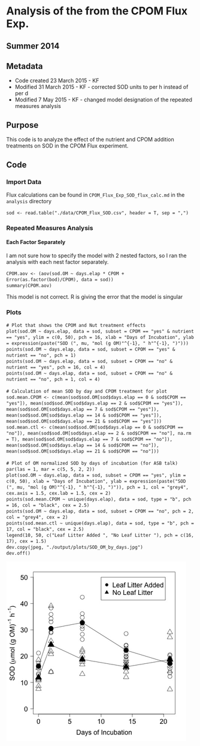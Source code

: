 # Analysis of the  from the CPOM Flux Exp.

## Summer 2014

## Metadata

* Code created 23 March 2015 - KF
* Modified 31 March 2015 - KF - corrected SOD units to per h instead of per d
* Modified 7 May 2015 - KF - changed model designation of the repeated measures analysis

## Purpose

This code is to analyze the effect of the nutrient and CPOM addition treatments on SOD in the CPOM Flux experiment.

## Code
### Import Data

Flux calculations can be found in `CPOM_Flux_Exp_SOD_flux_calc.md` in the `analysis` directory

    sod <- read.table("./data/CPOM_Flux_SOD.csv", header = T, sep = ",")

### Repeated Measures Analysis
#### Each Factor Separately

I am not sure how to specify the model with 2 nested factors, so I ran the analysis with each nest factor separately.


    CPOM.aov <- (aov(sod.OM ~ days.elap * CPOM + Error(as.factor(bod)/CPOM), data = sod))
    summary(CPOM.aov)

This model is not correct. R is giving the error that the model is singular

### Plots

    # Plot that shows the CPOM and Nut treatment effects 
    plot(sod.OM ~ days.elap, data = sod, subset = CPOM == "yes" & nutrient == "yes", ylim = c(0, 50), pch = 16, xlab = "Days of Incubation", ylab = expression(paste("SOD (", mu, "mol (g OM)"^{-1}, " h"^{-1}, ")")))
    points(sod.OM ~ days.elap, data = sod, subset = CPOM == "yes" & nutrient == "no", pch = 1)
    points(sod.OM ~ days.elap, data = sod, subset = CPOM == "no" & nutrient == "yes", pch = 16, col = 4)
    points(sod.OM ~ days.elap, data = sod, subset = CPOM == "no" & nutrient == "no", pch = 1, col = 4)

    # Calculation of mean SOD by day and CPOM treatment for plot
    sod.mean.CPOM <- c(mean(sod$sod.OM[sod$days.elap == 0 & sod$CPOM == "yes"]), mean(sod$sod.OM[sod$days.elap == 2 & sod$CPOM == "yes"]), mean(sod$sod.OM[sod$days.elap == 7 & sod$CPOM == "yes"]), mean(sod$sod.OM[sod$days.elap == 14 & sod$CPOM == "yes"]), mean(sod$sod.OM[sod$days.elap == 21 & sod$CPOM == "yes"])) 
    sod.mean.ctl <- c(mean(sod$sod.OM[sod$days.elap == 0 & sod$CPOM == "no"]), mean(sod$sod.OM[sod$days.elap == 2 & sod$CPOM == "no"], na.rm = T), mean(sod$sod.OM[sod$days.elap == 7 & sod$CPOM == "no"]), mean(sod$sod.OM[sod$days.elap == 14 & sod$CPOM == "no"]), mean(sod$sod.OM[sod$days.elap == 21 & sod$CPOM == "no"])) 

    # Plot of OM normalized SOD by days of incubation (for ASB talk)
    par(las = 1, mar = c(5, 5, 2, 2))
    plot(sod.OM ~ days.elap, data = sod, subset = CPOM == "yes", ylim = c(0, 50), xlab = "Days of Incubation", ylab = expression(paste("SOD (", mu, "mol (g OM)"^{-1}, " h"^{-1}, ")")), pch = 1, col = "grey4", cex.axis = 1.5, cex.lab = 1.5, cex = 2)
    points(sod.mean.CPOM ~ unique(days.elap), data = sod, type = "b", pch = 16, col = "black", cex = 2.5)
    points(sod.OM ~ days.elap, data = sod, subset = CPOM == "no", pch = 2, col = "grey4", cex = 2)
    points(sod.mean.ctl ~ unique(days.elap), data = sod, type = "b", pch = 17, col = "black", cex = 2.5)
    legend(10, 50, c("Leaf Litter Added ", "No Leaf Litter "), pch = c(16, 17), cex = 1.5)
    dev.copy(jpeg, "./output/plots/SOD_OM_by_days.jpg")
    dev.off()

![Area normalized SOD by days elapsed](../output/plots/SOD_OM_by_days.jpg)
